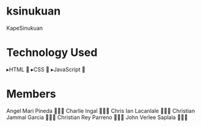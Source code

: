 # ksinukuan
KapeSinukuan

# Technology Used
▸HTML 🚀
▸CSS 🚀
▸JavaScript 🚀

# Members
Angel Mari Pineda 👩🏻‍💻
Charlie Ingal 👨🏻‍💻
Chris Ian Lacanlale 👨🏻‍💻
Christian Jammal Garcia 👨🏻‍💻
Christian Rey Parreno 👨🏻‍💻
John Verlee Saplala 👨🏻‍💻
